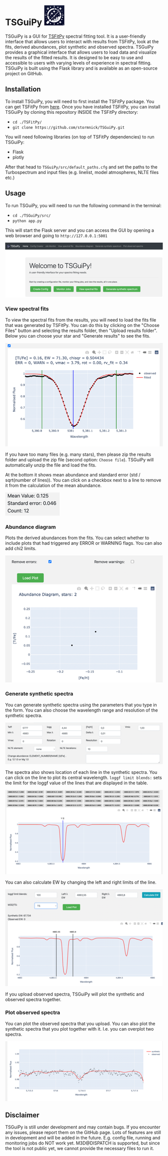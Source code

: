 # TSGuiPy ![favicon.ico](src/static/favicon.ico)

TSGuiPy is a GUI for [TSFitPy](https://github.com/TSFitPy-developers/TSFitPy) spectral fitting tool. It is a user-friendly interface that allows users to interact with results from TSFitPy, look at the fits, derived abundances, plot synthetic and observed spectra. TSGuiPy provides a graphical interface that allows users to load data and visualize the results of the fitted results. It is designed to be easy to use and accessible to users with varying levels of experience in spectral fitting. TSGuiPy is built using the Flask library and is available as an open-source project on GitHub.

## Installation
 
To install TSGuiPy, you will need to first install the TSFitPy package. You can get TSFitPy from [here](https://github.com/TSFitPy-developers/TSFitPy). Once you have installed TSFitPy, you can install TSGuiPy by cloning this repository INSIDE the TSFitPy directory:

- `cd ./TSFitPy/`
- `git clone https://github.com/stormnick/TSGuiPy.git`

You will need following libraries (on top of TSFitPy dependencies) to run TSGuiPy:

- Flask
- plotly

After that head to `TSGuiPy/src/default_paths.cfg` and set the paths to the Turbospectrum and input files (e.g. linelist, model atmospheres, NLTE files etc.)

## Usage

To run TSGuiPy, you will need to run the following command in the terminal:

- `cd ./TSGuiPy/src/`
- `python app.py`

This will start the Flask server and you can access the GUI by opening a web browser and going to `http://127.0.0.1:5001`

![img_7.png](readme_plots/img_7.png)

### View spectral fits

To view the spectral fits from the results, you will need to load the fits file that was generated by TSFitPy. You can do this by clicking on the "Choose Files" button and selecting the results folder, then "Upload results folder". Below you can choose your star and "Generate results" to see the fits.

![img_4.png](readme_plots/img_4.png)

If you have too many files (e.g. many stars), then please zip the results folder and upload the zip file (second option: `Choose file`). TSGuiPy will automatically unzip the file and load the fits.

At the bottom it shows mean abundance and standard error (std / sqrt(number of lines)). You can click on a checkbox next to a line to remove it from the calculation of the mean abundance.

![img_5.png](readme_plots/img_5.png)

### Abundance diagram

Plots the derived abundances from the fits. You can select whether to include plots that had triggered any ERROR or WARNING flags. You can also add chi2 limits.

![img_3.png](readme_plots/img_3.png)

### Generate synthetic spectra

You can generate synthetic spectra using the parameters that you type in the form. You can also choose the wavelength range and resolution of the synthetic spectra. 

![img.png](readme_plots/img.png)

The spectra also shows location of each line in the synthetic spectra. You can click on the line to plot its central wavelength. `loggf limit blends:` sets the limit for the loggf value of the lines that are displayed in the table.

![img_1.png](readme_plots/img_1.png)

You can also calculate EW by changing the left and right limits of the line.

![img_2.png](readme_plots/img_2.png)

If you upload observed spectra, TSGuiPy will plot the synthetic and observed spectra together.

### Plot observed spectra

You can plot the observed spectra that you upload. You can also plot the synthetic spectra that you plot together with it. I.e. you can overplot two spectra.

![img_6.png](readme_plots/img_6.png)

## Disclaimer

TSGuiPy is still under development and may contain bugs. If you encounter any issues, please report them on the GitHub page. Lots of features are still in development and will be added in the future. E.g. config file, running and monitoring jobs do NOT work yet. M3D@DISPATCH is supported, but since the tool is not public yet, we cannot provide the necessary files to run it.

